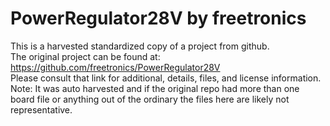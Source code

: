 
# PowerRegulator28V by freetronics  
This is a harvested standardized copy of a project from github.  
The original project can be found at:  
https://github.com/freetronics/PowerRegulator28V  
Please consult that link for additional, details, files, and license information.  
Note: It was auto harvested and if the original repo had more than one board file or anything out of the ordinary the files here are likely not representative.  
    